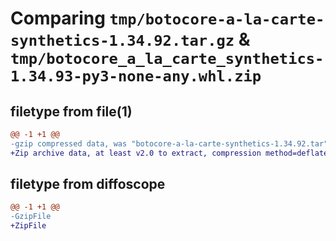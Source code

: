 # Comparing `tmp/botocore-a-la-carte-synthetics-1.34.92.tar.gz` & `tmp/botocore_a_la_carte_synthetics-1.34.93-py3-none-any.whl.zip`

## filetype from file(1)

```diff
@@ -1 +1 @@
-gzip compressed data, was "botocore-a-la-carte-synthetics-1.34.92.tar", last modified: Fri Apr 26 01:01:51 2024, max compression
+Zip archive data, at least v2.0 to extract, compression method=deflate
```

## filetype from diffoscope

```diff
@@ -1 +1 @@
-GzipFile
+ZipFile
```

